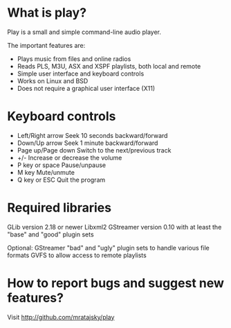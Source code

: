 What is play?
=============

Play is a small and simple command-line audio player.

The important features are:
  * Plays music from files and online radios
  * Reads PLS, M3U, ASX and XSPF playlists, both local and remote
  * Simple user interface and keyboard controls
  * Works on Linux and BSD
  * Does not require a graphical user interface (X11)

Keyboard controls
=================

  * Left/Right arrow    Seek 10 seconds backward/forward
  * Down/Up arrow       Seek 1 minute backward/forward
  * Page up/Page down   Switch to the next/previous track
  * +/-                 Increase or decrease the volume
  * P key or space      Pause/unpause
  * M key               Mute/unmute
  * Q key or ESC        Quit the program

Required libraries
==================

GLib version 2.18 or newer
Libxml2
GStreamer version 0.10 with at least the "base" and "good" plugin sets

Optional:
GStreamer "bad" and "ugly" plugin sets to handle various file formats
GVFS to allow access to remote playlists

How to report bugs and suggest new features? 
============================================

Visit http://github.com/mratajsky/play
